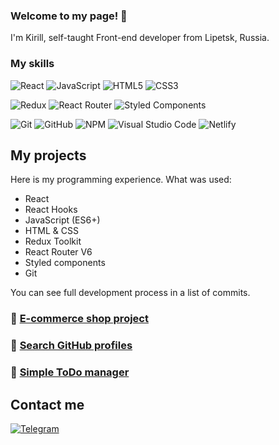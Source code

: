### Welcome to my page! 👋 

I'm Kirill, self-taught Front-end developer from  Lipetsk, Russia.

### My skills
![React](https://img.shields.io/badge/react-%2320232a.svg?style=for-the-badge&logo=react&logoColor=%2361DAFB) ![JavaScript](https://img.shields.io/badge/javascript-%23323330.svg?style=for-the-badge&logo=javascript&logoColor=%23F7DF1E) ![HTML5](https://img.shields.io/badge/html5-%23E34F26.svg?style=for-the-badge&logo=html5&logoColor=white) ![CSS3](https://img.shields.io/badge/css3-%231572B6.svg?style=for-the-badge&logo=css3&logoColor=white)

![Redux](https://img.shields.io/badge/redux-%23593d88.svg?style=for-the-badge&logo=redux&logoColor=white) ![React Router](https://img.shields.io/badge/React_Router-CA4245?style=for-the-badge&logo=react-router&logoColor=white) ![Styled Components](https://img.shields.io/badge/styled--components-DB7093?style=for-the-badge&logo=styled-components&logoColor=white)

![Git](https://img.shields.io/badge/git-%23F05033.svg?style=for-the-badge&logo=git&logoColor=white) ![GitHub](https://img.shields.io/badge/github-%23121011.svg?style=for-the-badge&logo=github&logoColor=white) ![NPM](https://img.shields.io/badge/NPM-%23000000.svg?style=for-the-badge&logo=npm&logoColor=white)
![Visual Studio Code](https://img.shields.io/badge/Visual%20Studio%20Code-0078d7.svg?style=for-the-badge&logo=visual-studio-code&logoColor=white) ![Netlify](https://img.shields.io/badge/netlify-%23000000.svg?style=for-the-badge&logo=netlify&logoColor=#00C7B7)

## My projects

Here is my programming experience.
What was used:
- React
- React Hooks
- JavaScript (ES6+)
- HTML & CSS
- Redux Toolkit
- React Router V6
- Styled components
- Git


You can see full development process in a list of commits.

### 💖  [E-commerce shop project](https://github.com/kirillmihalych/furniture-store)
### 💚  [Search GitHub profiles](https://github.com/kirillmihalych/search_users)
### 💜  [Simple ToDo manager](https://github.com/kirillmihalych/TODOS)

## Contact me
[![Telegram](https://img.shields.io/badge/Telegram-2CA5E0?style=for-the-badge&logo=telegram&logoColor=white)](https://t.me/kirill_mihalych)
